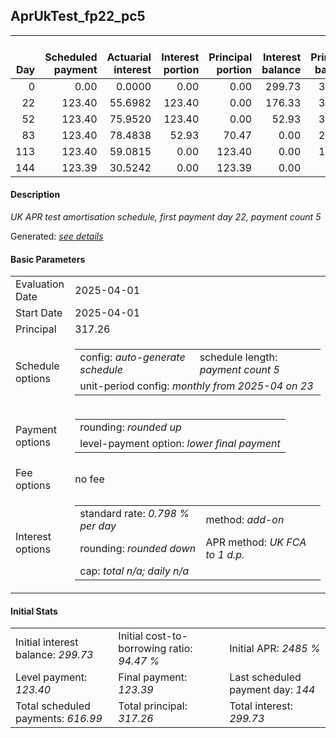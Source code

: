 <h2>AprUkTest_fp22_pc5</h2>
<table>
    <thead style="vertical-align: bottom;">
        <th style="text-align: right;">Day</th>
        <th style="text-align: right;">Scheduled payment</th>
        <th style="text-align: right;">Actuarial interest</th>
        <th style="text-align: right;">Interest portion</th>
        <th style="text-align: right;">Principal portion</th>
        <th style="text-align: right;">Interest balance</th>
        <th style="text-align: right;">Principal balance</th>
        <th style="text-align: right;">Total actuarial interest</th>
        <th style="text-align: right;">Total interest</th>
        <th style="text-align: right;">Total principal</th>
    </thead>
    <tr style="text-align: right;">
        <td class="ci00">0</td>
        <td class="ci01" style="white-space: nowrap;">0.00</td>
        <td class="ci02">0.0000</td>
        <td class="ci03">0.00</td>
        <td class="ci04">0.00</td>
        <td class="ci05">299.73</td>
        <td class="ci06">317.26</td>
        <td class="ci07">0.0000</td>
        <td class="ci08">0.00</td>
        <td class="ci09">0.00</td>
    </tr>
    <tr style="text-align: right;">
        <td class="ci00">22</td>
        <td class="ci01" style="white-space: nowrap;">123.40</td>
        <td class="ci02">55.6982</td>
        <td class="ci03">123.40</td>
        <td class="ci04">0.00</td>
        <td class="ci05">176.33</td>
        <td class="ci06">317.26</td>
        <td class="ci07">55.6982</td>
        <td class="ci08">123.40</td>
        <td class="ci09">0.00</td>
    </tr>
    <tr style="text-align: right;">
        <td class="ci00">52</td>
        <td class="ci01" style="white-space: nowrap;">123.40</td>
        <td class="ci02">75.9520</td>
        <td class="ci03">123.40</td>
        <td class="ci04">0.00</td>
        <td class="ci05">52.93</td>
        <td class="ci06">317.26</td>
        <td class="ci07">131.6502</td>
        <td class="ci08">246.80</td>
        <td class="ci09">0.00</td>
    </tr>
    <tr style="text-align: right;">
        <td class="ci00">83</td>
        <td class="ci01" style="white-space: nowrap;">123.40</td>
        <td class="ci02">78.4838</td>
        <td class="ci03">52.93</td>
        <td class="ci04">70.47</td>
        <td class="ci05">0.00</td>
        <td class="ci06">246.79</td>
        <td class="ci07">210.1340</td>
        <td class="ci08">299.73</td>
        <td class="ci09">70.47</td>
    </tr>
    <tr style="text-align: right;">
        <td class="ci00">113</td>
        <td class="ci01" style="white-space: nowrap;">123.40</td>
        <td class="ci02">59.0815</td>
        <td class="ci03">0.00</td>
        <td class="ci04">123.40</td>
        <td class="ci05">0.00</td>
        <td class="ci06">123.39</td>
        <td class="ci07">269.2155</td>
        <td class="ci08">299.73</td>
        <td class="ci09">193.87</td>
    </tr>
    <tr style="text-align: right;">
        <td class="ci00">144</td>
        <td class="ci01" style="white-space: nowrap;">123.39</td>
        <td class="ci02">30.5242</td>
        <td class="ci03">0.00</td>
        <td class="ci04">123.39</td>
        <td class="ci05">0.00</td>
        <td class="ci06">0.00</td>
        <td class="ci07">299.7397</td>
        <td class="ci08">299.73</td>
        <td class="ci09">317.26</td>
    </tr>
</table>
<h4>Description</h4>
<p><i>UK APR test amortisation schedule, first payment day 22, payment count 5</i></p>
<p>Generated: <i><a href="../GeneratedDate.md">see details</a></i></p>
<h4>Basic Parameters</h4>
<table>
    <tr>
        <td>Evaluation Date</td>
        <td>2025-04-01</td>
    </tr>
    <tr>
        <td>Start Date</td>
        <td>2025-04-01</td>
    </tr>
    <tr>
        <td>Principal</td>
        <td>317.26</td>
    </tr>
    <tr>
        <td>Schedule options</td>
        <td>
            <table>
                <tr>
                    <td>config: <i>auto-generate schedule</i></td>
                    <td>schedule length: <i><i>payment count</i> 5</i></td>
                </tr>
                <tr>
                    <td colspan="2" style="white-space: nowrap;">unit-period config: <i>monthly from 2025-04 on 23</i></td>
                </tr>
            </table>
        </td>
    </tr>
    <tr>
        <td>Payment options</td>
        <td>
            <table>
                <tr>
                    <td>rounding: <i>rounded up</i></td>
                </tr>
                <tr>
                    <td>level-payment option: <i>lower&nbsp;final&nbsp;payment</i></td>
                </tr>
            </table>
        </td>
    </tr>
    <tr>
        <td>Fee options</td>
        <td>no fee
        </td>
    </tr>
    <tr>
        <td>Interest options</td>
        <td>
            <table>
                <tr>
                    <td>standard rate: <i>0.798 % per day</i></td>
                    <td>method: <i>add-on</i></td>
                </tr>
                <tr>
                    <td>rounding: <i>rounded down</i></td>
                    <td>APR method: <i>UK FCA to 1 d.p.</i></td>
                </tr>
                <tr>
                    <td colspan="2">cap: <i>total <i>n/a</i>; daily <i>n/a</i></td>
                </tr>
            </table>
        </td>
    </tr>
</table>
<h4>Initial Stats</h4>
<table>
    <tr>
        <td>Initial interest balance: <i>299.73</i></td>
        <td>Initial cost-to-borrowing ratio: <i>94.47 %</i></td>
        <td>Initial APR: <i>2485 %</i></td>
    </tr>
    <tr>
        <td>Level payment: <i>123.40</i></td>
        <td>Final payment: <i>123.39</i></td>
        <td>Last scheduled payment day: <i>144</i></td>
    </tr>
    <tr>
        <td>Total scheduled payments: <i>616.99</i></td>
        <td>Total principal: <i>317.26</i></td>
        <td>Total interest: <i>299.73</i></td>
    </tr>
</table>